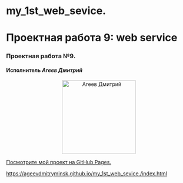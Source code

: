 # my_1st_web_sevice.

# Проектная работа 9: web service

### Проектная работа №9.
#### Исполнитель                                  *Агеев Дмитрий* 

<p align="center"><img src="https://scontent.fmsq2-1.fna.fbcdn.net/v/t1.6435-9/127142444_1292068024474820_2603593254457549792_n.jpg?_nc_cat=102&ccb=1-3&_nc_sid=174925&_nc_ohc=Hd9b4qpeByUAX9YLldF&_nc_ht=scontent.fmsq2-1.fna&oh=3c2b650bdc32fe1af6868ea0840e276d&oe=60BF3499" width="200" alt="Агеев Дмитрий"></p>

[Посмотрите мой проект на GitHub Pages.](https://ageevdmitryminsk.github.io/my_1st_web_sevice./index.html)

https://ageevdmitryminsk.github.io/my_1st_web_sevice./index.html



